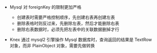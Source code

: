 
- Mysql 对 foreignKey 的限制更加严格
  - 创建表时需要严格控制顺序，先创建右表再创建左表
  - 删除表格时则反过来，先删除左表，然后才能删除右表
  - 删除右表数据时，必须先把左表中的关联数据删掉才行

- Knex 通过 mysql2 引擎操作 Mysql 数据库时，查询返回的结果是 TextRow 对象，而非 PlainObject 对象，需要先做转换